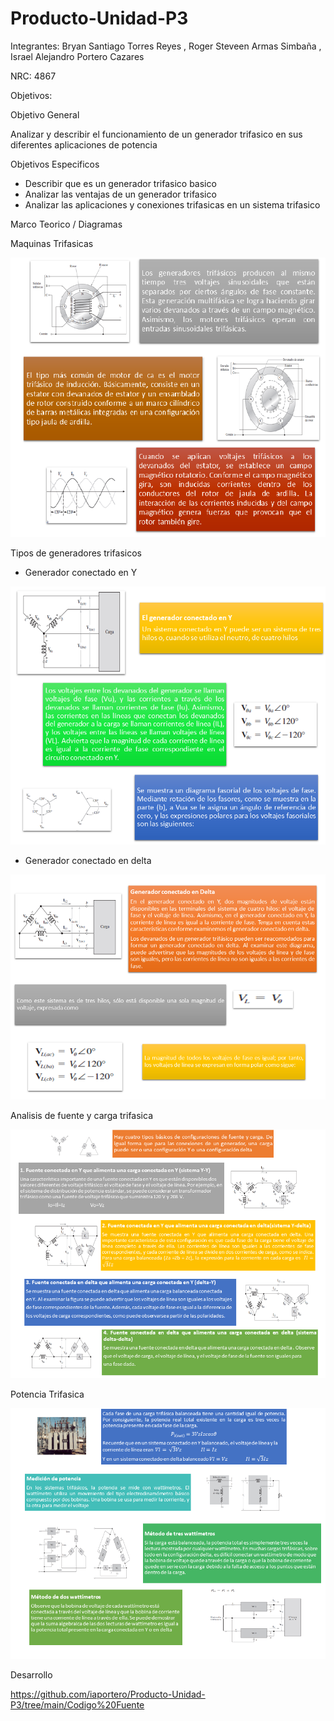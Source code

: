# Producto-Unidad-P3
Integrantes: Bryan Santiago Torres Reyes , Roger Steveen Armas Simbaña , Israel Alejandro Portero Cazares

NRC: 4867

Objetivos:

Objetivo  General

Analizar y describir el funcionamiento  de un generador trifasico en sus diferentes aplicaciones  de potencia

Objetivos Especificos 

*  Describir que es un generador trifasico  basico
*  Analizar las ventajas de un generador trifasico
*  Analizar las aplicaciones y conexiones trifasicas en un sistema trifasico

Marco Teorico / Diagramas

Maquinas Trifasicas

![](https://github.com/iaportero/Producto-Unidad-P3/blob/main/Imagenes/im%201.png)



Tipos de generadores trifasicos

*  Generador conectado en Y

![](https://github.com/iaportero/Producto-Unidad-P3/blob/main/Imagenes/im%202.png)


* Generador conectado en delta

![](https://github.com/iaportero/Producto-Unidad-P3/blob/main/Imagenes/im%203.png)


Analisis de fuente y carga trifasica


![](https://github.com/iaportero/Producto-Unidad-P3/blob/main/Imagenes/im%204.png)


Potencia Trifasica

![](https://github.com/iaportero/Producto-Unidad-P3/blob/main/Imagenes/im%205.png)


Desarrollo 

https://github.com/iaportero/Producto-Unidad-P3/tree/main/Codigo%20Fuente










